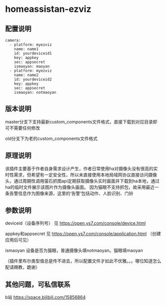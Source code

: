 # homeassistan-ezviz
配置说明
-----------------------------

    camera:
      - platform: myezviz
        name: name1
        id: yourdeviceid1
        key: appkey
        sec: appsecret
        ismaoyan: maoyan
      - platform: myezviz
        name: name2
        id: yourdeviceid2
        key: appkey
        sec: appsecret
        ismaoyan: notmaoyan
        
        
        
版本说明
-----------------------------
master分支下支持最新custom_components文件格式，直接下载到对应目录即可不需要任何修改

old分支下为老的custom_components文件格式


原理说明
-----------------------------
该插件主要基于作者自身需求设计产生，作者日常使用ha对摄像头没有很高的实时性需求，但希望有一定安全性，所以未直接使用本地局域网协议直接访问摄像头，通过周期性调用萤石抓图api定期获取摄像头实时画面并下载到ha本地，通过ha的临时文件展示该图片作为摄像头画面。
因为猫眼不支持抓包，故采用最近一条告警信息作为图像来源，这里的‘告警’包括动作、人脸识别、门铃

    
参数说明   
-----------------------------   
 deviceid（设备序列号） 见 https://open.ys7.com/console/device.html
 
 appkey和appsecret 见 https://open.ys7.com/console/application.html （创建应用后可见）
 
 ismaoyan 设备是否为猫眼，普通摄像头填notmaoyan。猫眼填maoyan

（插件里布尔类型值总是传不进去，所以配置文件才如此不优雅。。。哪位知道怎么配请赐教，跪谢）


 
 



其他问题，可私信联系
-----------------------------

b站 https://space.bilibili.com/15856864



